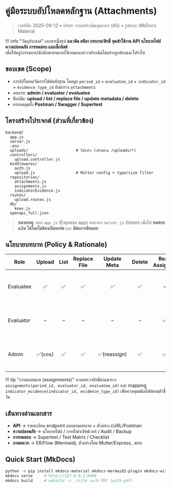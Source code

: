 # คู่มือระบบอัปโหลดหลักฐาน (Attachments)

> เวอร์ชัน: 2025-09-12 • บริบท: ระบบประเมินบุคลากร (A5) • รูปแบบ: MkDocs Material

!!! info "วัตถุประสงค์"
    เอกสารนี้สรุป **แนวคิด สคีมา บทบาท/สิทธิ์ จุดเข้าใช้งาน API นโยบายไฟล์ ความปลอดภัย การทดสอบ และเช็กลิสต์**  
    เพื่อให้ครู/กรรมการ/นักศึกษาสามารถใช้งานและตรวจประเมินได้อย่างถูกต้องและโปร่งใส

## ขอบเขต (Scope)
- การอัปโหลด/จัดการไฟล์หลักฐาน โดยผูก `period_id` + `evaluatee_id` + `indicator_id` + `evidence_type_id` กับตาราง `attachments`
- บทบาท: **admin / evaluator / evaluatee**
- ฟังก์ชัน: **upload / list / replace file / update metadata / delete**
- ครอบคลุมทั้ง **Postman / Swagger / Supertest**

## โครงสร้างโปรเจกต์ (ส่วนที่เกี่ยวข้อง)
```text
backend/
  app.js
  server.js
  .env
  uploads/                     # ไฟล์จริง (เสิร์ฟผ่าน /uploads/*)
  controllers/
    upload.controller.js
  middlewares/
    auth.js
    upload.js                  # Multer config + type/size filter
  repositories/
    attachments.js
    assignments.js
    indicatorEvidence.js
  routes/
    upload.routes.js
  db/
    knex.js
  openapi_full.json
```

> **หมายเหตุ**: แยก `app.js` (Express app) ออกจาก `server.js` (listen) เพื่อให้ **ทดสอบ e2e ได้โดยไม่ต้องเปิดพอร์ต** และ **ดีต่อการดีพลอย**

## นโยบายบทบาท (Policy & Rationale)
| Role        | Upload | List | Replace File | Update Meta | Delete | Read Assigned | เหตุผลสำคัญ |
|-------------|:-----:|:---:|:------------:|:-----------:|:------:|:-------------:|---|
| Evaluatee   | ✅    | ✅  | ✅           | ✅          | ✅     | –             | เจ้าของหลักฐานควบคุมไฟล์ตนเองในงวดที่เปิด |
| Evaluator   | –     | –   | –            | –           | –      | ✅            | ป้องกันการแก้ไขโดยผู้ประเมิน เพื่อคง **integrity** |
| Admin       | ✅(แทน)| ✅  | ✅           | ✅(reassign)| ✅     | ✅            | ดูแลความถูกต้อง แก้ผัง/ย้ายไฟล์ได้เมื่อจำเป็น |

!!! tip "การมอบหมาย (assignments)"
    ระบบตรวจสิทธิ์ผ่านตาราง `assignments(period_id, evaluator_id, evaluatee_id)` และ mapping `indicator_evidence(indicator_id, evidence_type_id)` เพื่อควบคุมชนิดไฟล์ตามตัวชี้วัด

## เส้นทางอ่านเอกสาร
- **API** → รายละเอียด endpoint แยกตามบทบาท + ตัวอย่าง cURL/Postman
- **ความปลอดภัย** → นโยบายไฟล์ / การตั้งค่าเซิร์ฟเวอร์ / Audit / Backup
- **การทดสอบ** → Supertest / Test Matrix / Checklist
- **ภาคผนวก** → ER/Flow (Mermaid), ตัวอย่างโค้ด Multer/Express, .env

## Quick Start (MkDocs)
```bash
python -m pip install mkdocs-material mkdocs-mermaid2-plugin mkdocs-with-pdf
mkdocs serve     # http://127.0.0.1:8000
mkdocs build     # website -> ./site และได้ PDF (with-pdf)
```